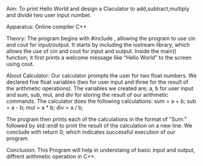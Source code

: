 Aim: To print Hello World and design a Claculator to add,subtract,multiply and divide two user input number.

Apparatus: Online compiler C++ 

Theory: The program begins with #include , allowing the program to use cin and cout for input/output.  It starts by including the iostream library, which allows the use of cin and cout for input and output. Inside the main() function, it first prints a welcome message like “Hello World” to the screen using cout. 

About Calculator: Our calculator prompts the user for two float numbers. We declared five float variables (two for user input and three for the result of the arithmetic operations). The variables we created are; a, b for user input and sum, sub, mul, and div for storing the result of our arithmetic commands. The calculator does the following calculations: sum = a + b; sub = a - b; mul = a * b; div = a / b;

The program then prints each of the calculations in the format of "Sum:" followed by std::endl to print the result of the calculation on a new line. We conclude with return 0; which indicates successful execution of our program.

Conclusion: This Program will help in understaing of basic input and output, diffrent arithmetic operation in C++.
